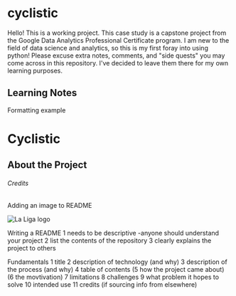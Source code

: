 # cyclistic

Hello! This is a working project. This case study is a capstone project from the Google Data Analytics Professional Certificate program. I am new to the field of data science and analytics, so this is my first foray into using python! Please excuse extra notes, comments, and "side quests" you may come across in this repository. I've decided to leave them there for my own learning purposes.
  

## Learning Notes

Formatting example
  # Cyclistic

  ## About the Project

  ###### Credits

  Adding an image to README

![La Liga logo](https://cdn.shopify.com/s/files/1/0614/3515/0504/files/Fitwarm_Yorkie_Yorkie_puppy_running_exercise_outdoors_happy_run_3c8b8426-7dbc-4f6b-b951-915c0d1d1772_480x480.jpg?v=1682318319)


Writing a README 
  1 needs to be descriptive
    -anyone should understand your project
  2 list the contents of the repository
  3 clearly explains the project to others

Fundamentals
  1 title
  2 description of technology (and why)
  3 description of the process (and why)
  4 table of contents
  (5 how the project came about)
  (6 the movtivation)
  7 limitations
  8 challenges
  9 what problem it hopes to solve
  10 intended use
  11 credits (if sourcing info from elsewhere)
